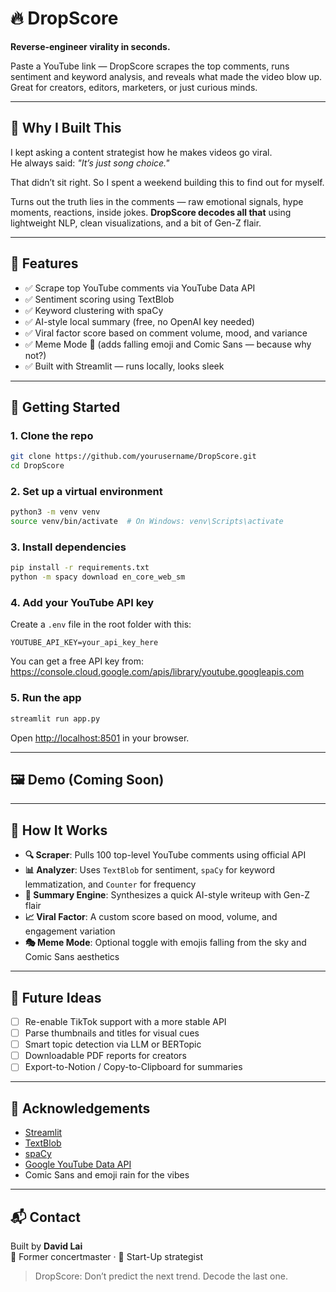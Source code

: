 # 🔥 DropScore

**Reverse-engineer virality in seconds.**

Paste a YouTube link — DropScore scrapes the top comments, runs sentiment and keyword analysis, and reveals what made the video blow up. Great for creators, editors, marketers, or just curious minds.

---

## 🧠 Why I Built This

I kept asking a content strategist how he makes videos go viral.  
He always said: *"It’s just song choice."*

That didn’t sit right. So I spent a weekend building this to find out for myself.

Turns out the truth lies in the comments — raw emotional signals, hype moments, reactions, inside jokes. **DropScore decodes all that** using lightweight NLP, clean visualizations, and a bit of Gen-Z flair.

---

## 🧪 Features

- ✅ Scrape top YouTube comments via YouTube Data API
- ✅ Sentiment scoring using TextBlob
- ✅ Keyword clustering with spaCy
- ✅ AI-style local summary (free, no OpenAI key needed)
- ✅ Viral factor score based on comment volume, mood, and variance
- ✅ Meme Mode 🧠 (adds falling emoji and Comic Sans — because why not?)
- ✅ Built with Streamlit — runs locally, looks sleek

---

## 🚀 Getting Started

### 1. Clone the repo

```bash
git clone https://github.com/yourusername/DropScore.git
cd DropScore
```

### 2. Set up a virtual environment

```bash
python3 -m venv venv
source venv/bin/activate  # On Windows: venv\Scripts\activate
```

### 3. Install dependencies

```bash
pip install -r requirements.txt
python -m spacy download en_core_web_sm
```

### 4. Add your YouTube API key

Create a `.env` file in the root folder with this:

```env
YOUTUBE_API_KEY=your_api_key_here
```

You can get a free API key from: https://console.cloud.google.com/apis/library/youtube.googleapis.com

### 5. Run the app

```bash
streamlit run app.py
```

Open [http://localhost:8501](http://localhost:8501) in your browser.

---

## 🖼 Demo (Coming Soon)

---

## 🧩 How It Works

- **🔍 Scraper**: Pulls 100 top-level YouTube comments using official API
- **📊 Analyzer**: Uses `TextBlob` for sentiment, `spaCy` for keyword lemmatization, and `Counter` for frequency
- **🧠 Summary Engine**: Synthesizes a quick AI-style writeup with Gen-Z flair
- **📈 Viral Factor**: A custom score based on mood, volume, and engagement variation
- **🎭 Meme Mode**: Optional toggle with emojis falling from the sky and Comic Sans aesthetics

---

## 🔮 Future Ideas

- [ ] Re-enable TikTok support with a more stable API
- [ ] Parse thumbnails and titles for visual cues
- [ ] Smart topic detection via LLM or BERTopic
- [ ] Downloadable PDF reports for creators
- [ ] Export-to-Notion / Copy-to-Clipboard for summaries

---

## 🤝 Acknowledgements

- [Streamlit](https://streamlit.io/)
- [TextBlob](https://textblob.readthedocs.io/en/dev/)
- [spaCy](https://spacy.io/)
- [Google YouTube Data API](https://developers.google.com/youtube/v3)
- Comic Sans and emoji rain for the vibes

---

## 📬 Contact

Built by **David Lai**  
🎻 Former concertmaster · 🧠 Start-Up strategist

> DropScore: Don’t predict the next trend. Decode the last one.
